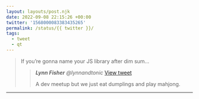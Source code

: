 ```yaml
---
layout: layouts/post.njk
date: 2022-09-08 22:15:26 +00:00
twitter: '1568000083383435265'
permalink: /status/{{ twitter }}/
tags: 
  - tweet
  - qt
---
```


> If you’re gonna name your JS library after dim sum...
> 
> > <cite>**Lynn Fisher** @lynnandtonic</cite> [View tweet](/status/1221179274171826176/)
> > 
> > A dev meetup but we just eat dumplings and play mahjong.

---

